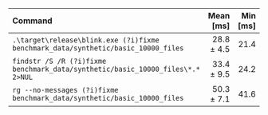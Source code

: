 | Command | Mean [ms] | Min [ms] | Max [ms] | Relative |
|:---|---:|---:|---:|---:|
| `.\target\release\blink.exe (?i)fixme benchmark_data/synthetic/basic_10000_files` | 28.8 ± 4.5 | 21.4 | 36.3 | 1.00 |
| `findstr /S /R (?i)fixme benchmark_data/synthetic/basic_10000_files\*.* 2>NUL` | 33.4 ± 9.5 | 24.2 | 58.2 | 1.16 ± 0.38 |
| `rg --no-messages (?i)fixme benchmark_data/synthetic/basic_10000_files` | 50.3 ± 7.1 | 41.6 | 68.9 | 1.74 ± 0.37 |
